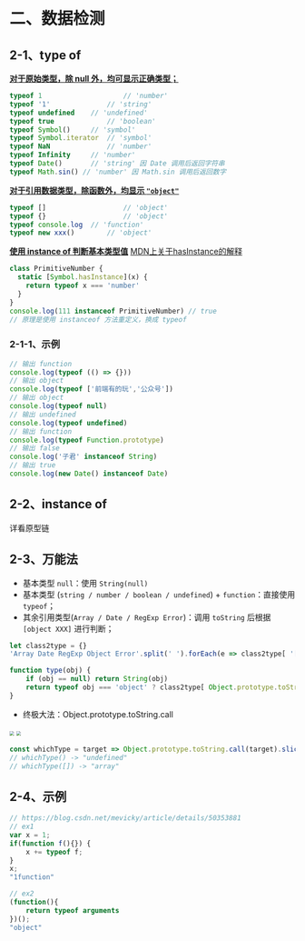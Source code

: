 # 二、数据检测

## 2-1、type of

**<u>对于原始类型，除 null 外，均可显示正确类型；</u>**

```js
typeof 1 					// 'number'
typeof '1' 				// 'string'
typeof undefined 	// 'undefined'
typeof true 			// 'boolean'
typeof Symbol() 	// 'symbol'
typeof Symbol.iterator 	// 'symbol'
typeof NaN 				// 'number'
typeof Infinity 	// 'number'
typeof Date() 		// 'string' 因 Date 调用后返回字符串
typeof Math.sin() // 'number' 因 Math.sin 调用后返回数字
```

**<u>对于引用数据类型，除函数外，均显示 `"object"`</u>**

```js
typeof [] 					// 'object'
typeof {} 					// 'object'
typeof console.log 	// 'function'
typeof new xxx() 		// 'object'
```

**<u>使用 instance of 判断基本类型值</u>** [MDN上关于hasInstance的解释](https://developer.mozilla.org/zh-CN/docs/Web/JavaScript/Reference/Global_Objects/Symbol/hasInstance)

```js
class PrimitiveNumber {
  static [Symbol.hasInstance](x) {
    return typeof x === 'number'
  }
}
console.log(111 instanceof PrimitiveNumber) // true
// 原理是使用 instanceof 方法重定义，换成 typeof
```

### 2-1-1、示例

```js
// 输出 function
console.log(typeof (() => {}))
// 输出 object
console.log(typeof ['前端有的玩','公众号'])
// 输出 object
console.log(typeof null)
// 输出 undefined
console.log(typeof undefined)
// 输出 function 
console.log(typeof Function.prototype)
// 输出 false
console.log('子君' instanceof String)
// 输出 true
console.log(new Date() instanceof Date)
```



## 2-2、instance of

详看原型链



## 2-3、万能法

- 基本类型 `null`：使用 `String(null)`
- 基本类型 (`string / number / boolean / undefined`) + `function`：直接使用 `typeof`；
- 其余引用类型(`Array / Date / RegExp Error`)：调用 `toString` 后根据 `[object XXX]` 进行判断；

```js
let class2type = {}
'Array Date RegExp Object Error'.split(' ').forEach(e => class2type[ '[object ' + e + ']' ] = e.toLowerCase()) 

function type(obj) {
    if (obj == null) return String(obj)
    return typeof obj === 'object' ? class2type[ Object.prototype.toString.call(obj) ] || 'object' : typeof obj
}
```

- 终极大法：Object.prototype.toString.call

<img src="https://leibnize-picbed.oss-cn-shenzhen.aliyuncs.com/img/20200919145911.png" style="zoom:50%;" align="" />

<img src="https://leibnize-picbed.oss-cn-shenzhen.aliyuncs.com/img/20200919145912.png" style="zoom:50%;" align="" />

```js
const whichType = target => Object.prototype.toString.call(target).slice(8, -1).toLowerCase()
// whichType() -> "undefined"
// whichType([]) -> "array"
```



## 2-4、示例

```js
// https://blog.csdn.net/mevicky/article/details/50353881
// ex1
var x = 1;
if(function f(){}) {
	x += typeof f;
}
x;
"1function"

// ex2
(function(){
	return typeof arguments
})();
"object"
```

